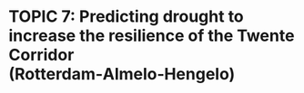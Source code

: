 # TOPIC 7: Predicting drought to increase the resilience of the Twente Corridor (Rotterdam‑Almelo‑Hengelo) 
